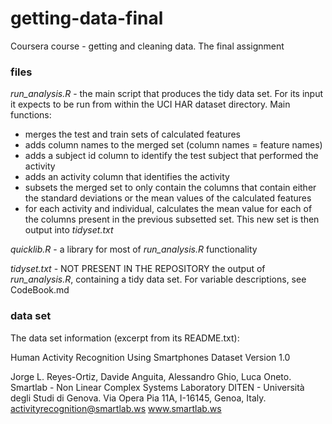 # getting-data-final
Coursera course - getting and cleaning data. The final assignment

### files 
*run_analysis.R* - the main script that produces the tidy data set. For its input it expects to be run from within the UCI HAR dataset directory. Main functions:
+ merges the test and train sets of calculated features
+ adds column names to the merged set (column names = feature names)
+ adds a subject id column to identify the test subject that performed the activity 
+ adds an activity column that identifies the activity 
+ subsets the merged set to only contain the columns that contain either the standard deviations or the mean values of the calculated features
+ for each activity and individual, calculates the mean value for each of the columns present in the previous subsetted set. This new set is then output into *tidyset.txt*

*quicklib.R* - a library for most of *run_analysis.R* functionality

*tidyset.txt* - NOT PRESENT IN THE REPOSITORY the output of *run_analysis.R*, containing a tidy data set. For variable descriptions, see CodeBook.md

### data set 

The data set information (excerpt from its README.txt):


Human Activity Recognition Using Smartphones Dataset
Version 1.0

Jorge L. Reyes-Ortiz, Davide Anguita, Alessandro Ghio, Luca Oneto.
Smartlab - Non Linear Complex Systems Laboratory
DITEN - Università degli Studi di Genova.
Via Opera Pia 11A, I-16145, Genoa, Italy.
activityrecognition@smartlab.ws
www.smartlab.ws

